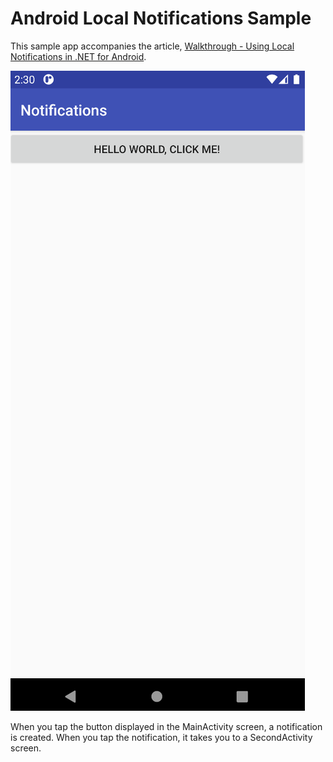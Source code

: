 # Android Local Notifications Sample

This sample app accompanies the article,
[Walkthrough - Using Local Notifications in .NET for Android](https://docs.microsoft.com/xamarin/android/app-fundamentals/notifications/local-notifications-walkthrough).

![Android app screenshot](Screenshots/screenshot-1.png)

When you tap the button displayed in the MainActivity screen, a
notification is created. When you tap the notification, it
takes you to a SecondActivity screen.
